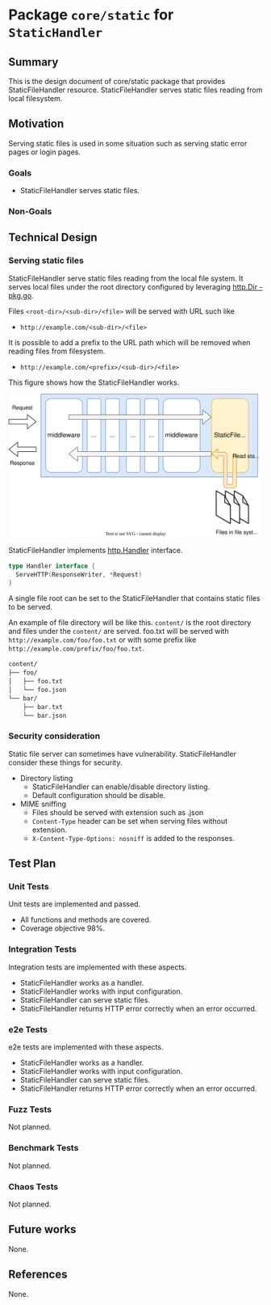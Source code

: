 # Package `core/static` for `StaticHandler`

## Summary

This is the design document of core/static package that provides StaticFileHandler resource.
StaticFileHandler serves static files reading from local filesystem.

## Motivation

Serving static files is used in some situation such as serving static error pages or login pages.

### Goals

- StaticFileHandler serves static files.

### Non-Goals

## Technical Design

### Serving static files

StaticFileHandler serve static files reading from the local file system.
It serves local files under the root directory configured by leveraging [http.Dir - pkg.go](https://pkg.go.dev/net/http#Dir).

Files  `<root-dir>/<sub-dir>/<file>` will be served with URL such like

- `http://example.com/<sub-dir>/<file>`

It is possible to add a prefix to the URL path which will be removed when reading files from filesystem.

- `http://example.com/<prefix>/<sub-dir>/<file>`

This figure shows how the StaticFileHandler works.

![static-handler.svg](./img/static-handler.svg)

StaticFileHandler implements [http.Handler](https://pkg.go.dev/net/http#Handler) interface.

```go
type Handler interface {
  ServeHTTP(ResponseWriter, *Request)
}
```

A single file root can be set to the StaticFileHandler that contains static files to be served.

An example of file directory will be like this.
`content/` is the root directory and files under the `content/` are served.
foo.txt will be served with `http://example.com/foo/foo.txt` or with some prefix like `http://example.com/prefix/foo/foo.txt`.

```txt
content/
├── foo/
│   ├── foo.txt
│   └── foo.json
└── bar/
    ├── bar.txt
    └── bar.json
```

### Security consideration

Static file server can sometimes have vulnerability.
StaticFileHandler consider these things for security.

- Directory listing
    - StaticFileHandler can enable/disable directory listing.
    - Default configuration should be disable.
- MIME sniffing
    - Files should be served with extension such as .json
    - `Content-Type` header can be set when serving files without extension.
    - `X-Content-Type-Options: nosniff` is added to the responses.

## Test Plan

### Unit Tests

Unit tests are implemented and passed.

- All functions and methods are covered.
- Coverage objective 98%.

### Integration Tests

Integration tests are implemented with these aspects.

- StaticFileHandler works as a handler.
- StaticFileHandler works with input configuration.
- StaticFileHandler can serve static files.
- StaticFileHandler returns HTTP error correctly when an error occurred.

### e2e Tests

e2e tests are implemented with these aspects.

- StaticFileHandler works as a handler.
- StaticFileHandler works with input configuration.
- StaticFileHandler can serve static files.
- StaticFileHandler returns HTTP error correctly when an error occurred.

### Fuzz Tests

Not planned.

### Benchmark Tests

Not planned.

### Chaos Tests

Not planned.

## Future works

None.

## References

None.
